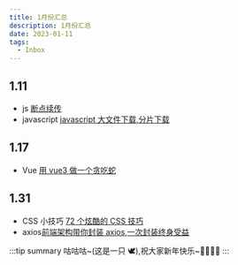```yaml
---
title: 1月份汇总
description: 1月份汇总
date: 2023-01-11
tags:
  - Inbox
---
```


## 1.11

- js [断点续传](https://www.cnblogs.com/findumars/p/5745345.html)
- javascript [javascript 大文件下载,分片下载](https://blog.csdn.net/qq_41974199/article/details/127680629)

## 1.17

- Vue [用 vue3 做一个贪吃蛇](https://juejin.cn/post/7053480333315932173)

## 1.31

- CSS 小技巧 [72 个炫酷的 CSS 技巧](https://juejin.cn/post/6844904031513477128)
- axios[前端架构带你封装 axios,一次封装终身受益](https://juejin.cn/post/7124573626161954823)

:::tip summary
咕咕咕~(这是一只 🕊),祝大家新年快乐~🧨🧨🧨🧨
:::
